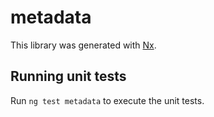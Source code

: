# metadata

This library was generated with [Nx](https://nx.dev).

## Running unit tests

Run `ng test metadata` to execute the unit tests.
